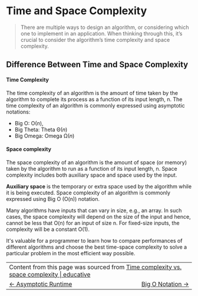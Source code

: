# Time and Space Complexity

> There are multiple ways to design an algorithm, or considering which one to implement in an application. When thinking through this, it’s crucial to consider the algorithm’s time complexity and space complexity.

## Difference Between Time and Space Complexity

#### Time Complexity

The time complexity of an algorithm is the amount of time taken by the algorithm to complete its process as a function of its input length, n. The time complexity of an algorithm is commonly expressed using asymptotic notations:

- Big O: O(_n_),
- Big Theta: Theta Θ(_n_)
- Big Omega: Omega Ω(_n_)

#### Space complexity

The space complexity of an algorithm is the amount of space (or memory) taken by the algorithm to run as a function of its input length, n. Space complexity includes both auxiliary space and space used by the input.

**Auxiliary space** is the temporary or extra space used by the algorithm while it is being executed. Space complexity of an algorithm is commonly expressed using Big O (O(n)) notation.

Many algorithms have inputs that can vary in size, e.g., an array. In such cases, the space complexity will depend on the size of the input and hence, cannot be less that O(n) for an input of size n. For fixed-size inputs, the complexity will be a constant O(1).

It's valuable for a programmer to learn how to compare performances of different algorithms and choose the best time-space complexity to solve a particular problem in the most efficient way possible.

<table>
  <tr>
    <td colspan="2">
      Content from this page was sourced from <a href="https://www.educative.io/answers/time-complexity-vs-space-complexity">Time complexity vs. space complexity | educative</a>
    </td>
  </tr>
  <tr>
    <td width="50%">
      <a href="../README.md"><- Asymptotic Runtime</a>
    </td>
    <td width="50%" align="right"> 
      <a href="../big-o-notation/README.md">Big O Notation -></a>
    </td>
  </tr>
</table>
